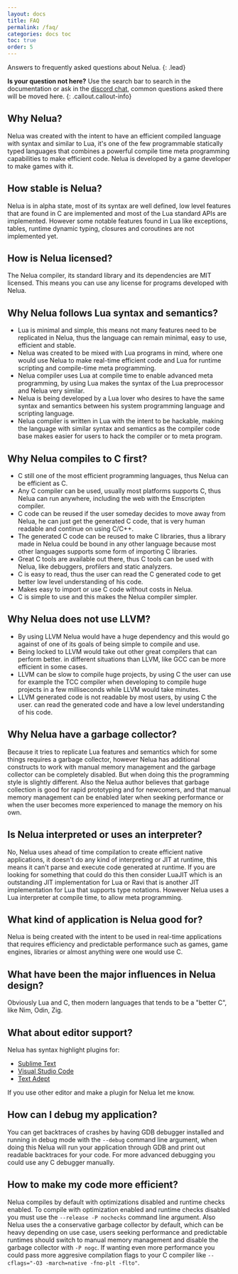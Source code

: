 ```yaml
---
layout: docs
title: FAQ
permalink: /faq/
categories: docs toc
toc: true
order: 5
---
```


Answers to frequently asked questions about Nelua.
{: .lead}

**Is your question not here?** Use the search bar to search in the documentation
or ask in the [discord chat](https://discord.gg/7aaGeG7), common questions asked
there will be moved here.
{: .callout.callout-info}

## Why Nelua?

Nelua was created with the intent to have an efficient compiled language
with syntax and similar to Lua, it's one of the few programmable statically typed
languages that combines a powerful compile time meta programming capabilities to
make efficient code. Nelua is developed by a game developer to make
games with it.

## How stable is Nelua?

Nelua is in alpha state, most of its syntax are well defined,
low level features that are found in C are implemented and
most of the Lua standard APIs are implemented. However
some notable features found in Lua like exceptions, tables,
runtime dynamic typing, closures and coroutines are not implemented yet.

## How is Nelua licensed?

The Nelua compiler, its standard library and its dependencies are MIT licensed.
This means you can use any license for programs developed with Nelua.

## Why Nelua follows Lua syntax and semantics?

* Lua is minimal and simple, this means not many features need to be replicated in Nelua,
thus the language can remain minimal, easy to use, efficient and stable.
* Nelua was created to be mixed with Lua programs in mind, where one
would use Nelua to make real-time efficient code and Lua for
runtime scripting and compile-time meta programming.
* Nelua compiler uses Lua at compile time to enable advanced meta programming,
by using Lua makes the syntax of the Lua preprocessor and Nelua very similar.
* Nelua is being developed by a Lua lover who desires to have the same
syntax and semantics between his system programming language and scripting language.
* Nelua compiler is written in Lua with the intent to be hackable,
making the language  with similar syntax and semantics as the compiler code base
makes easier for users to hack the compiler or to meta program.

## Why Nelua compiles to C first?

* C still one of the most efficient programming languages, thus Nelua can be efficient as C.
* Any C compiler can be used, usually most platforms supports C, thus Nelua can run anywhere, including the web with the Emscripten compiler.
* C code can be reused if the user someday decides to move away from Nelua, he can just get the generated C code, that is very human readable and continue on using C/C++.
* The generated C code can be reused to make C libraries, thus a library made in Nelua could be bound in any other language because most other languages supports some form of importing C libraries.
* Great C tools are available out there, thus C tools can be used with Nelua,
like debuggers, profilers and static analyzers.
* C is easy to read, thus the user can read the C generated code to get better low level
understanding of his code.
* Makes easy to import or use C code without costs in Nelua.
* C is simple to use and this makes the Nelua compiler simpler.

## Why Nelua does not use LLVM?

* By using LLVM Nelua would have a huge dependency and this would go against of one of its goals of being simple to compile and use.
* Being locked to LLVM would take out other great compilers that can perform better.
in different situations than LLVM, like GCC can be more efficient in some cases.
* LLVM can be slow to compile huge projects, by using C the user can use for example the TCC compiler when developing to compile huge projects in a few milliseconds while LLVM would take minutes.
* LLVM generated code is not readable by most users, by using C the user.
can read the generated code and have a low level understanding of his code.

## Why Nelua have a garbage collector?

Because it tries to replicate Lua features and semantics which for some things requires
a garbage collector, however Nelua has additional constructs to work
with manual memory management and the garbage collector can be completely disabled.
But when doing this the programming style is slightly different. Also
the Nelua author believes that garbage collection is good for rapid prototyping
and for newcomers, and that manual memory management can be enabled later
when seeking performance or when the user becomes more experienced to manage the
memory on his own.

## Is Nelua interpreted or uses an interpreter?

No, Nelua uses ahead of time compilation to create efficient native applications,
it doesn't do any kind of interpreting or JIT at runtime, this means it
can't parse and execute code generated at runtime. If you are looking
for something that could do this then consider LuaJIT which is an outstanding
JIT implementation for Lua or Ravi that is another JIT implementation
for Lua that supports type notations. However Nelua uses a Lua
interpreter at compile time, to allow meta programming.

## What kind of application is Nelua good for?

Nelua is being created with the intent to be used in real-time applications
that requires efficiency and predictable performance such as games, game engines,
libraries or almost anything were one would use C.

## What have been the major influences in Nelua design?

Obviously Lua and C, then modern languages that tends to be a "better C",
like Nim, Odin, Zig.

## What about editor support?

Nelua has syntax highlight plugins for:

* [Sublime Text](https://github.com/edubart/nelua-sublime)
* [Visual Studio Code](https://github.com/edubart/nelua-vscode)
* [Text Adept](https://github.com/Andre-LA/ta-nelua-mirror)

If you use other editor and make a plugin for Nelua let me know.

## How can I debug my application?

You can get backtraces of crashes by having GDB debugger installed
and running in debug mode with the `--debug` command line argument,
when doing this Nelua will run your application through GDB
and print out readable backtraces for your code. For more advanced debugging
you could use any C debugger manually.

## How to make my code more efficient?

Nelua compiles by default with optimizations disabled and runtime checks enabled.
To compile with optimization enabled and runtime checks disabled you must use the
`--release -P nochecks` command line argument. Also Nelua uses the a conservative
garbage collector by default, which can be heavy depending on use case,
users seeking performance and predictable runtimes should switch to
manual memory management and disable the garbage collector with `-P nogc`.
If wanting even more performance you could pass more aggresive
compilation flags to your C compiler like `--cflags="-O3 -march=native -fno-plt -flto"`.
